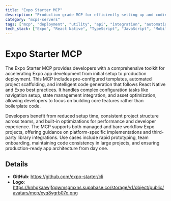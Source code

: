 ```yaml
---
title: "Expo Starter MCP"
description: "Production-grade MCP for efficiently setting up and coding Expo applications with best practices and streamlined workflows."
category: "mcps-servers"
tags: ["mcp", "deployment", "utility", "api", "integration", "automation"]
tech_stack: ["Expo", "React Native", "TypeScript", "JavaScript", "Mobile Development"]
---
```


# Expo Starter MCP

The Expo Starter MCP provides developers with a comprehensive toolkit for accelerating Expo app development from initial setup to production deployment. This MCP includes pre-configured templates, automated project scaffolding, and intelligent code generation that follows React Native and Expo best practices. It handles complex configuration tasks like navigation setup, state management integration, and asset optimization, allowing developers to focus on building core features rather than boilerplate code.

Developers benefit from reduced setup time, consistent project structure across teams, and built-in optimizations for performance and developer experience. The MCP supports both managed and bare workflow Expo projects, offering guidance on platform-specific implementations and third-party library integrations. Use cases include rapid prototyping, team onboarding, maintaining code consistency in large projects, and ensuring production-ready app architecture from day one.

## Details

- **GitHub**: https://github.com/expo-starter/cli
- **Logo**: https://knhgkaawjfqqwmsgmxns.supabase.co/storage/v1/object/public/avatars/mcp/xyq8vgrb07o.png
